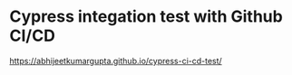 # Cypress integation test with Github CI/CD
https://abhijeetkumargupta.github.io/cypress-ci-cd-test/
